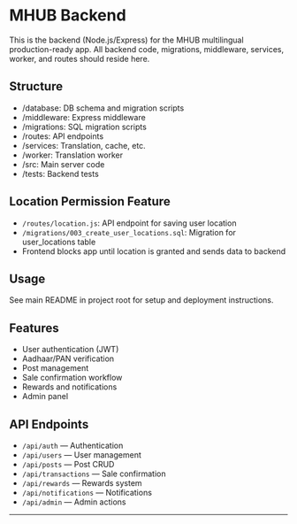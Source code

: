 # MHUB Backend

This is the backend (Node.js/Express) for the MHUB multilingual production-ready app. All backend code, migrations, middleware, services, worker, and routes should reside here.

## Structure
- /database: DB schema and migration scripts
- /middleware: Express middleware
- /migrations: SQL migration scripts
- /routes: API endpoints
- /services: Translation, cache, etc.
- /worker: Translation worker
- /src: Main server code
- /tests: Backend tests

## Location Permission Feature
- `/routes/location.js`: API endpoint for saving user location
- `/migrations/003_create_user_locations.sql`: Migration for user_locations table
- Frontend blocks app until location is granted and sends data to backend

## Usage
See main README in project root for setup and deployment instructions.

## Features
- User authentication (JWT)
- Aadhaar/PAN verification
- Post management
- Sale confirmation workflow
- Rewards and notifications
- Admin panel

## API Endpoints
- `/api/auth` — Authentication
- `/api/users` — User management
- `/api/posts` — Post CRUD
- `/api/transactions` — Sale confirmation
- `/api/rewards` — Rewards system
- `/api/notifications` — Notifications
- `/api/admin` — Admin actions

---
